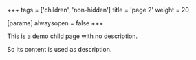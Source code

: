 +++
tags = ['children', 'non-hidden']
title = 'page 2'
weight = 20

[params]
  alwaysopen = false
+++

This is a demo child page with no description.

So its content is used as description.
